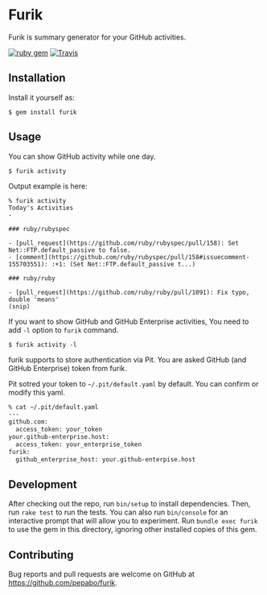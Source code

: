 # Furik

Furik is summary generator for your GitHub activities.

[![ruby gem](https://img.shields.io/gem/v/furik.svg?style=flat-square)][gem]
[![Travis](https://img.shields.io/travis/pepabo/furik.svg?style=flat-square)][travis]

[gem]: https://rubygems.org/gems/furik
[travis]: https://travis-ci.org/pepabo/furik

## Installation

Install it yourself as:

    $ gem install furik

## Usage

You can show GitHub activity while one day.

    $ furik activity

Output example is here:

```
% furik activity
Today's Activities
-

### ruby/rubyspec

- [pull_request](https://github.com/ruby/rubyspec/pull/158): Set Net::FTP.default_passive to false.
- [comment](https://github.com/ruby/rubyspec/pull/158#issuecomment-155703551): :+1: (Set Net::FTP.default_passive t...)

### ruby/ruby

- [pull_request](https://github.com/ruby/ruby/pull/1091): Fix typo, double 'means'
(snip)
```

If you want to show GitHub and GitHub Enterprise activities, You need to add `-l` option to `furik` command.

    $ furik activity -l

furik supports to store authentication via Pit. You are asked GitHub (and GitHub Enterprise) token from furik.

Pit sotred your token to `~/.pit/default.yaml` by default. You can confirm or modify this yaml.

```sh
% cat ~/.pit/default.yaml
---
github.com:
  access_token: your_token
your.github-enterprise.host:
  access_token: your_enterprise_token
furik:
  github_enterprise_host: your.github-enterpise.host
```

## Development

After checking out the repo, run `bin/setup` to install dependencies. Then, run `rake test` to run the tests. You can also run `bin/console` for an interactive prompt that will allow you to experiment. Run `bundle exec furik` to use the gem in this directory, ignoring other installed copies of this gem.

## Contributing

Bug reports and pull requests are welcome on GitHub at https://github.com/pepabo/furik.
